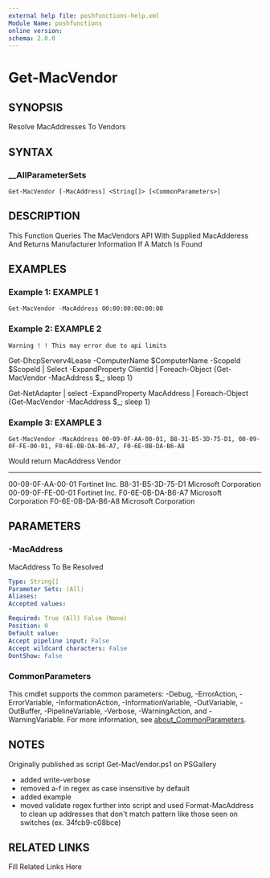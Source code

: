 ```yaml
---
external help file: poshfunctions-help.xml
Module Name: poshfunctions
online version: 
schema: 2.0.0
---
```


# Get-MacVendor

## SYNOPSIS

Resolve MacAddresses To Vendors

## SYNTAX

### __AllParameterSets

```
Get-MacVendor [-MacAddress] <String[]> [<CommonParameters>]
```

## DESCRIPTION

This Function Queries The MacVendors API With Supplied MacAdderess And Returns Manufacturer Information If A Match Is Found


## EXAMPLES

### Example 1: EXAMPLE 1

```
Get-MacVendor -MacAddress 00:00:00:00:00:00
```







### Example 2: EXAMPLE 2

```
Warning ! ! This may error due to api limits
```

Get-DhcpServerv4Lease -ComputerName $ComputerName -ScopeId $ScopeId | Select -ExpandProperty ClientId | Foreach-Object {Get-MacVendor -MacAddress $_; sleep 1}

Get-NetAdapter | select -ExpandProperty MacAddress | Foreach-Object {Get-MacVendor -MacAddress $_; sleep 1}





### Example 3: EXAMPLE 3

```
Get-MacVendor -MacAddress 00-09-0F-AA-00-01, B8-31-B5-3D-75-D1, 00-09-0F-FE-00-01, F0-6E-0B-DA-B6-A7, F0-6E-0B-DA-B6-A8
```

Would return
MacAddress        Vendor
----------        ------
00-09-0F-AA-00-01 Fortinet Inc.
B8-31-B5-3D-75-D1 Microsoft Corporation
00-09-0F-FE-00-01 Fortinet Inc.
F0-6E-0B-DA-B6-A7 Microsoft Corporation
F0-6E-0B-DA-B6-A8 Microsoft Corporation






## PARAMETERS

### -MacAddress

MacAddress To Be Resolved

```yaml
Type: String[]
Parameter Sets: (All)
Aliases: 
Accepted values: 

Required: True (All) False (None)
Position: 0
Default value: 
Accept pipeline input: False
Accept wildcard characters: False
DontShow: False
```


### CommonParameters

This cmdlet supports the common parameters: -Debug, -ErrorAction, -ErrorVariable, -InformationAction, -InformationVariable, -OutVariable, -OutBuffer, -PipelineVariable, -Verbose, -WarningAction, and -WarningVariable. For more information, see [about_CommonParameters](http://go.microsoft.com/fwlink/?LinkID=113216).

## NOTES

Originally published as script Get-MacVendor.ps1 on PSGallery
* added write-verbose
* removed a-f in regex as case insensitive by default
* added example
* moved validate regex further into script and used Format-MacAddress to clean up addresses that don't match pattern like those seen on switches (ex.
34fcb9-c08bce)


## RELATED LINKS

Fill Related Links Here

